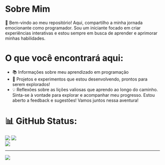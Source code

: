 # __Sobre Mim__
🎉 Bem-vindo ao meu repositório! Aqui, compartilho a minha jornada emocionante como programador. Sou um iniciante focado em criar experiências interativas e estou sempre em busca de aprender e aprimorar minhas habilidades.

# __O que você encontrará aqui:__
- 📚 Informações sobre meu aprendizado em programação
- 🚀 Projetos e experimentos que estou desenvolvendo, prontos para serem explorados!
- 💡 Reflexões sobre as lições valiosas que aprendo ao longo do caminho.
Sinta-se à vontade para explorar e acompanhar meu progresso. Estou aberto a feedback e sugestões! Vamos juntos nessa aventura!

# 📊 GitHub Status:
![](https://github-readme-stats.vercel.app/api?username=0Marte0&theme=blue_navy&hide_border=false&include_all_commits=false&count_private=false)
![](https://github-readme-streak-stats.herokuapp.com/?user=0Marte0l&theme=blue_navy&hide_border=false)<br/>
![](https://github-readme-stats.vercel.app/api/top-langs/?username=0Marte0&theme=blue_navy&hide_border=false&include_all_commits=false&count_private=false&layout=compact)

---
[![](https://visitcount.itsvg.in/api?id=0Marte0&icon=5&color=1)](https://visitcount.itsvg.in)
